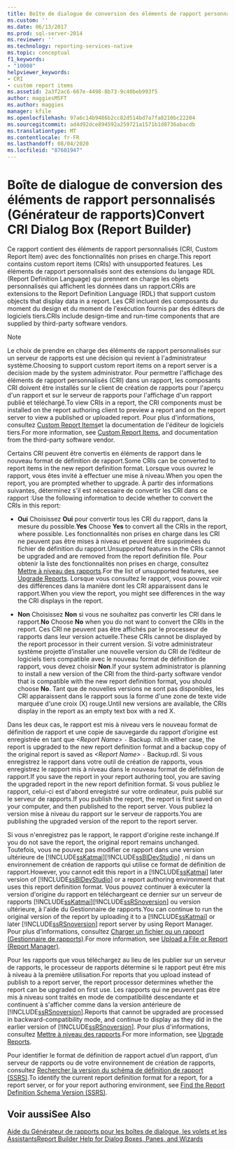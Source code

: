 ```yaml
---
title: Boîte de dialogue de conversion des éléments de rapport personnalisés (Générateur de rapports) | Microsoft Docs
ms.custom: ''
ms.date: 06/13/2017
ms.prod: sql-server-2014
ms.reviewer: ''
ms.technology: reporting-services-native
ms.topic: conceptual
f1_keywords:
- "10008"
helpviewer_keywords:
- CRI
- custom report items
ms.assetid: 2a3f2ac6-667e-4498-8b73-9c40beb993f5
author: maggiesMSFT
ms.author: maggies
manager: kfile
ms.openlocfilehash: 97a6c14b9486b2cc82d514bd7a7fa8210bc22204
ms.sourcegitcommit: ad4d92dce894592a259721a1571b1d8736abacdb
ms.translationtype: MT
ms.contentlocale: fr-FR
ms.lasthandoff: 08/04/2020
ms.locfileid: "87601947"
---
```

# <a name="convert-cri-dialog-box-report-builder"></a><span data-ttu-id="0b7fd-102">Boîte de dialogue de conversion des éléments de rapport personnalisés (Générateur de rapports)</span><span class="sxs-lookup"><span data-stu-id="0b7fd-102">Convert CRI Dialog Box (Report Builder)</span></span>
  <span data-ttu-id="0b7fd-103">Ce rapport contient des éléments de rapport personnalisés (CRI, Custom Report Item) avec des fonctionnalités non prises en charge.</span><span class="sxs-lookup"><span data-stu-id="0b7fd-103">This report contains custom report items (CRIs) with unsupported features.</span></span> <span data-ttu-id="0b7fd-104">Les éléments de rapport personnalisés sont des extensions du langage RDL (Report Definition Language) qui prennent en charge les objets personnalisés qui affichent les données dans un rapport.</span><span class="sxs-lookup"><span data-stu-id="0b7fd-104">CRIs are extensions to the Report Definition Language (RDL) that support custom objects that display data in a report.</span></span> <span data-ttu-id="0b7fd-105">Les CRI incluent des composants du moment du design et du moment de l'exécution fournis par des éditeurs de logiciels tiers.</span><span class="sxs-lookup"><span data-stu-id="0b7fd-105">CRIs include design-time and run-time components that are supplied by third-party software vendors.</span></span>  
  
> [!NOTE]  
>  <span data-ttu-id="0b7fd-106">Le choix de prendre en charge des éléments de rapport personnalisés sur un serveur de rapports est une décision qui revient à l'administrateur système.</span><span class="sxs-lookup"><span data-stu-id="0b7fd-106">Choosing to support custom report items on a report server is a decision made by the system administrator.</span></span> <span data-ttu-id="0b7fd-107">Pour permettre l'affichage des éléments de rapport personnalisés (CRI) dans un rapport, les composants CRI doivent être installés sur le client de création de rapports pour l'aperçu d'un rapport et sur le serveur de rapports pour l'affichage d'un rapport publié et téléchargé.</span><span class="sxs-lookup"><span data-stu-id="0b7fd-107">To view CRIs in a report, the CRI components must be installed on the report authoring client to preview a report and on the report server to view a published or uploaded report.</span></span> <span data-ttu-id="0b7fd-108">Pour plus d'informations, consultez [Custom Report Items](../custom-report-items/custom-report-items.md)et la documentation de l'éditeur de logiciels tiers.</span><span class="sxs-lookup"><span data-stu-id="0b7fd-108">For more information, see [Custom Report Items](../custom-report-items/custom-report-items.md), and documentation from the third-party software vendor.</span></span>  
  
 <span data-ttu-id="0b7fd-109">Certains CRI peuvent être convertis en éléments de rapport dans le nouveau format de définition de rapport.</span><span class="sxs-lookup"><span data-stu-id="0b7fd-109">Some CRIs can be converted to report items in the new report definition format.</span></span> <span data-ttu-id="0b7fd-110">Lorsque vous ouvrez le rapport, vous êtes invité à effectuer une mise à niveau.</span><span class="sxs-lookup"><span data-stu-id="0b7fd-110">When you open the report, you are prompted whether to upgrade.</span></span> <span data-ttu-id="0b7fd-111">À partir des informations suivantes, déterminez s'il est nécessaire de convertir les CRI dans ce rapport :</span><span class="sxs-lookup"><span data-stu-id="0b7fd-111">Use the following information to decide whether to convert the CRIs in this report:</span></span>  
  
-   <span data-ttu-id="0b7fd-112">**Oui** Choisissez **Oui** pour convertir tous les CRI du rapport, dans la mesure du possible.</span><span class="sxs-lookup"><span data-stu-id="0b7fd-112">**Yes** Choose **Yes** to convert all the CRIs in the report, where possible.</span></span> <span data-ttu-id="0b7fd-113">Les fonctionnalités non prises en charge dans les CRI ne peuvent pas être mises à niveau et peuvent être supprimées du fichier de définition du rapport.</span><span class="sxs-lookup"><span data-stu-id="0b7fd-113">Unsupported features in the CRIs cannot be upgraded and are removed from the report definition file.</span></span> <span data-ttu-id="0b7fd-114">Pour obtenir la liste des fonctionnalités non prises en charge, consultez [Mettre à niveau des rapports](../install-windows/upgrade-reports.md).</span><span class="sxs-lookup"><span data-stu-id="0b7fd-114">For the list of unsupported features, see [Upgrade Reports](../install-windows/upgrade-reports.md).</span></span> <span data-ttu-id="0b7fd-115">Lorsque vous consultez le rapport, vous pouvez voir des différences dans la manière dont les CRI apparaissent dans le rapport.</span><span class="sxs-lookup"><span data-stu-id="0b7fd-115">When you view the report, you might see differences in the way the CRI displays in the report.</span></span>  
  
-   <span data-ttu-id="0b7fd-116">**Non** Choisissez **Non** si vous ne souhaitez pas convertir les CRI dans le rapport.</span><span class="sxs-lookup"><span data-stu-id="0b7fd-116">**No** Choose **No** when you do not want to convert the CRIs in the report.</span></span> <span data-ttu-id="0b7fd-117">Ces CRI ne peuvent pas être affichés par le processeur de rapports dans leur version actuelle.</span><span class="sxs-lookup"><span data-stu-id="0b7fd-117">These CRIs cannot be displayed by the report processor in their current version.</span></span> <span data-ttu-id="0b7fd-118">Si votre administrateur système projette d’installer une nouvelle version du CRI de l’éditeur de logiciels tiers compatible avec le nouveau format de définition de rapport, vous devez choisir **Non**.</span><span class="sxs-lookup"><span data-stu-id="0b7fd-118">If your system administrator is planning to install a new version of the CRI from the third-party software vendor that is compatible with the new report definition format, you should choose **No**.</span></span> <span data-ttu-id="0b7fd-119">Tant que de nouvelles versions ne sont pas disponibles, les CRI apparaissent dans le rapport sous la forme d'une zone de texte vide marquée d'une croix (X) rouge.</span><span class="sxs-lookup"><span data-stu-id="0b7fd-119">Until new versions are available, the CRIs display in the report as an empty text box with a red X.</span></span>  
  
 <span data-ttu-id="0b7fd-120">Dans les deux cas, le rapport est mis à niveau vers le nouveau format de définition de rapport et une copie de sauvegarde du rapport d’origine est enregistrée en tant que *\<Report Name>* `-` Backup. rdl.</span><span class="sxs-lookup"><span data-stu-id="0b7fd-120">In either case, the report is upgraded to the new report definition format and a backup copy of the original report is saved as *\<Report Name>* `-` Backup.rdl.</span></span> <span data-ttu-id="0b7fd-121">Si vous enregistrez le rapport dans votre outil de création de rapports, vous enregistrez le rapport mis à niveau dans le nouveau format de définition de rapport.</span><span class="sxs-lookup"><span data-stu-id="0b7fd-121">If you save the report in your report authoring tool, you are saving the upgraded report in the new report definition format.</span></span> <span data-ttu-id="0b7fd-122">Si vous publiez le rapport, celui-ci est d'abord enregistré sur votre ordinateur, puis publié sur le serveur de rapports.</span><span class="sxs-lookup"><span data-stu-id="0b7fd-122">If you publish the report, the report is first saved on your computer, and then published to the report server.</span></span> <span data-ttu-id="0b7fd-123">Vous publiez la version mise à niveau du rapport sur le serveur de rapports.</span><span class="sxs-lookup"><span data-stu-id="0b7fd-123">You are publishing the upgraded version of the report to the report server.</span></span>  
  
 <span data-ttu-id="0b7fd-124">Si vous n'enregistrez pas le rapport, le rapport d'origine reste inchangé.</span><span class="sxs-lookup"><span data-stu-id="0b7fd-124">If you do not save the report, the original report remains unchanged.</span></span> <span data-ttu-id="0b7fd-125">Toutefois, vous ne pouvez pas modifier ce rapport dans une version ultérieure de [!INCLUDE[ssKatmai](../../includes/sskatmai-md.md)][!INCLUDE[ssBIDevStudio](../../includes/ssbidevstudio-md.md)] , ni dans un environnement de création de rapports qui utilise ce format de définition de rapport.</span><span class="sxs-lookup"><span data-stu-id="0b7fd-125">However, you cannot edit this report in a [!INCLUDE[ssKatmai](../../includes/sskatmai-md.md)] later version of [!INCLUDE[ssBIDevStudio](../../includes/ssbidevstudio-md.md)] or a report authoring environment that uses this report definition format.</span></span> <span data-ttu-id="0b7fd-126">Vous pouvez continuer à exécuter la version d'origine du rapport en téléchargeant ce dernier sur un serveur de rapports [!INCLUDE[ssKatmai](../../includes/sskatmai-md.md)][!INCLUDE[ssRSnoversion](../../includes/ssrsnoversion-md.md)] ou version ultérieure, à l'aide du Gestionnaire de rapports.</span><span class="sxs-lookup"><span data-stu-id="0b7fd-126">You can continue to run the original version of the report by uploading it to a [!INCLUDE[ssKatmai](../../includes/sskatmai-md.md)] or later [!INCLUDE[ssRSnoversion](../../includes/ssrsnoversion-md.md)] report server by using Report Manager.</span></span> <span data-ttu-id="0b7fd-127">Pour plus d’informations, consultez [Charger un fichier ou un rapport &#40;Gestionnaire de rapports&#41;](../reports/upload-a-file-or-report-report-manager.md).</span><span class="sxs-lookup"><span data-stu-id="0b7fd-127">For more information, see [Upload a File or Report &#40;Report Manager&#41;](../reports/upload-a-file-or-report-report-manager.md).</span></span>  
  
 <span data-ttu-id="0b7fd-128">Pour les rapports que vous téléchargez au lieu de les publier sur un serveur de rapports, le processeur de rapports détermine si le rapport peut être mis à niveau à la première utilisation.</span><span class="sxs-lookup"><span data-stu-id="0b7fd-128">For reports that you upload instead of publish to a report server, the report processor determines whether the report can be upgraded on first use.</span></span> <span data-ttu-id="0b7fd-129">Les rapports qui ne peuvent pas être mis à niveau sont traités en mode de compatibilité descendante et continuent à s'afficher comme dans la version antérieure de [!INCLUDE[ssRSnoversion](../../includes/ssrsnoversion-md.md)].</span><span class="sxs-lookup"><span data-stu-id="0b7fd-129">Reports that cannot be upgraded are processed in backward-compatibility mode, and continue to display as they did in the earlier version of [!INCLUDE[ssRSnoversion](../../includes/ssrsnoversion-md.md)].</span></span> <span data-ttu-id="0b7fd-130">Pour plus d'informations, consultez [Mettre à niveau des rapports](../install-windows/upgrade-reports.md).</span><span class="sxs-lookup"><span data-stu-id="0b7fd-130">For more information, see [Upgrade Reports](../install-windows/upgrade-reports.md).</span></span>  
  
 <span data-ttu-id="0b7fd-131">Pour identifier le format de définition de rapport actuel d’un rapport, d’un serveur de rapports ou de votre environnement de création de rapports, consultez [Rechercher la version du schéma de définition de rapport &#40;SSRS&#41;](../reports/find-the-report-definition-schema-version-ssrs.md).</span><span class="sxs-lookup"><span data-stu-id="0b7fd-131">To identify the current report definition format for a report, for a report server, or for your report authoring environment, see [Find the Report Definition Schema Version &#40;SSRS&#41;](../reports/find-the-report-definition-schema-version-ssrs.md).</span></span>  
  
## <a name="see-also"></a><span data-ttu-id="0b7fd-132">Voir aussi</span><span class="sxs-lookup"><span data-stu-id="0b7fd-132">See Also</span></span>  
 [<span data-ttu-id="0b7fd-133">Aide du Générateur de rapports pour les boîtes de dialogue, les volets et les Assistants</span><span class="sxs-lookup"><span data-stu-id="0b7fd-133">Report Builder Help for Dialog Boxes, Panes, and Wizards</span></span>](../report-builder-help-for-dialog-boxes-panes-and-wizards.md)  
  
  
